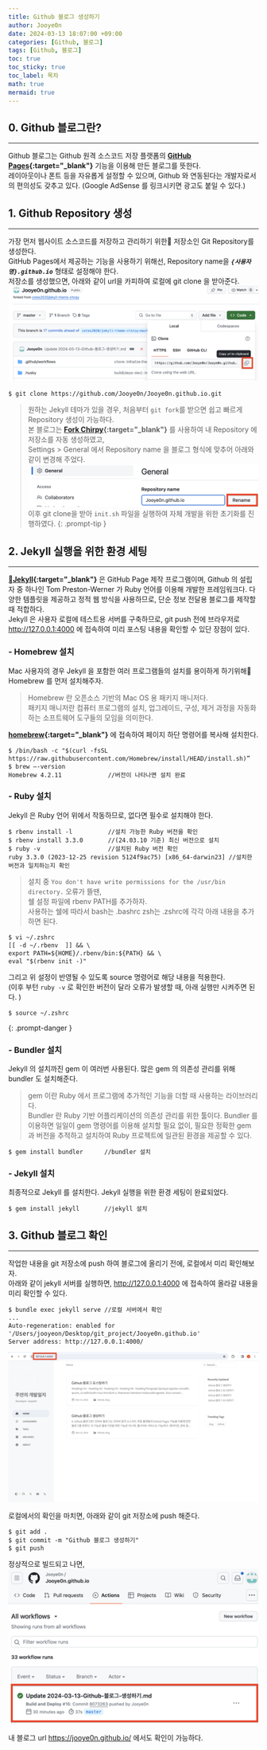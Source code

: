```yaml
---
title: Github 블로그 생성하기
author: Jooye0n
date: 2024-03-13 18:07:00 +09:00
categories: [Github, 블로그]
tags: [Github, 블로그]
toc: true
toc_sticky: true
toc_label: 목차
math: true
mermaid: true
---
```


## 0. Github 블로그란?
---
Github 블로그는 Github 원격 소스코드 저장 플랫폼의 **[GitHub Pages](https://pages.github.com/){:target="_blank"}** 기능을 이용해 만든 블로그를 뜻한다.   
레이아웃이나 폰트 등을 자유롭게 설정할 수 있으며, Github 와 연동된다는 개발자로서의 편의성도 갖추고 있다.
(Google AdSense 를 링크시키면 광고도 붙일 수 있다.)


## 1. Github Repository 생성
---
가장 먼저 웹사이트 소스코드를 저장하고 관리하기 위한 저장소인 Git Repository를 생성한다.  
GitHub Pages에서 제공하는 기능을 사용하기 위해선, Repository name을 ***`{사용자명}.github.io`*** 형태로 설정해야 한다.   
저장소를 생성했으면, 아래와 같이 url을 카피하여 로컬에 git clone 을 받아준다.
![](/assets/img/2024-03-13-Github-블로그-생성하기/git-clone.png)
```shell
$ git clone https://github.com/Jooye0n/Jooye0n.github.io.git
```   
> 원하는 Jekyll 테마가 있을 경우, 처음부터 `git fork`를 받으면 쉽고 빠르게 Repository 생성이 가능하다.   
본 블로그는 **[Fork Chirpy](https://github.com/cotes2020/jekyll-theme-chirpy/fork){:target="_blank"}** 를 사용하여 내 Repository 에 저장소를 자동 생성하였고,   
Settings > General 에서 Repository name 을 블로그 형식에 맞추어 아래와 같이 변경해 주었다.
![](/assets/img/2024-03-13-Github-블로그-생성하기/rep-name.png)   
이후 git clone을 받아 `init.sh` 파일을 실행하여 자체 개발을 위한 초기화를 진행하였다.
{: .prompt-tip }


## 2. Jekyll 실행을 위한 환경 세팅
---
**[Jekyll](https://jekyllrb-ko.github.io/){:target="_blank"}** 은 GitHub Page 제작 프로그램이며, Github 의 설립자 중 하나인 Tom Preston-Werner 가 Ruby 언어를 이용해 개발한 프레임워크다. 다양한 템플릿을 제공하고 정적 웹 방식을 사용하므로, 단순 정보 전달용 블로그를 제작할 때 적합하다.   
Jekyll 은 사용자 로컬에 테스트용 서버를 구축하므로, git push 전에 브라우저로 <http://127.0.0.1:4000> 에 접속하여 미리 포스팅 내용을 확인할 수 있단 장점이 있다.

### - Homebrew 설치
Mac 사용자의 경우 Jekyll 을 포함한 여러 프로그램들의 설치를 용이하게 하기위해 Homebrew 를 먼저 설치해주자.   
> Homebrew 란 오픈소스 기반의 Mac OS 용 패키지 매니저다.   
패키지 매니저란 컴퓨터 프로그램의 설치, 업그레이드, 구성, 제거 과정을 자동화하는 소프트웨어 도구들의 모임을 의미한다.        

**[homebrew](https://brew.sh/){:target="_blank"}** 에 접속하여 페이지 하단 명령어를 복사해 설치한다.    
```shell
$ /bin/bash -c "$(curl -fsSL https://raw.githubusercontent.com/Homebrew/install/HEAD/install.sh)”
$ brew —-version   
Homebrew 4.2.11             //버전이 나타나면 설치 완료   
```

### - Ruby 설치
Jekyll 은 Ruby 언어 위에서 작동하므로, 없다면 필수로 설치해야 한다.
```shell
$ rbenv install -l          //설치 가능한 Ruby 버전을 확인
$ rbenv install 3.3.0       //(24.03.10 기준) 최신 버전으로 설치
$ ruby -v                   //설치된 Ruby 버전 확인
ruby 3.3.0 (2023-12-25 revision 5124f9ac75) [x86_64-darwin23] //설치한 버전과 일치하는지 확인
```    

> 설치 중 `You don't have write permissions for the /usr/bin directory.` 오류가 뜰땐,   
쉘 설정 파일에 rbenv PATH를 추가하자.    
사용하는 쉘에 따라서 bash는 .bashrc zsh는 .zshrc에 각각 아래 내용을 추가하면 된다.   
```shell
$ vi ~/.zshrc
[[ -d ~/.rbenv  ]] && \
export PATH=${HOME}/.rbenv/bin:${PATH} && \
eval "$(rbenv init -)"
```   
그리고 위 설정이 반영될 수 있도록 source 명령어로 해당 내용을 적용한다.   
(이후 부턴 `ruby -v` 로 확인한 버전이 달라 오류가 발생할 때, 아래 실행만 시켜주면 된다. )
```shell
$ source ~/.zshrc
```   
{: .prompt-danger }


### - Bundler 설치
Jekyll 의 설치까진 gem 이 여러번 사용된다. 많은 gem 의 의존성 관리를 위해 bundler 도 설치해준다.
> gem 이란 Ruby 에서 프로그램에 추가적인 기능을 더할 때 사용하는 라이브러리다.    
> Bundler 란 Ruby 기반 어플리케이션의 의존성 관리를 위한 툴이다. Bundler 를 이용하면 일일이 gem 명령어를 이용해 설치할 필요 없이, 필요한 정확한 gem 과 버전을 추적하고 설치하여 Ruby 프로젝트에 일관된 환경을 제공할 수 있다.   

```shell
$ gem install bundler      //bundler 설치
```

### - Jekyll 설치
최종적으로 Jekyll 를 설치한다. Jekyll 실행을 위한 환경 세팅이 완료되었다.
```shell
$ gem install jekyll       //jekyll 설치
```


## 3. Github 블로그 확인
---
작업한 내용을 git 저장소에 push 하여 블로그에 올리기 전에, 로컬에서 미리 확인해보자.   
아래와 같이 jekyll 서버를 실행하면, <http://127.0.0.1:4000> 에 접속하여 올라갈 내용을 미리 확인할 수 있다.   
```shell
$ bundle exec jekyll serve //로컬 서버에서 확인
...
Auto-regeneration: enabled for '/Users/jooyeon/Desktop/git_project/Jooye0n.github.io'
Server address: http://127.0.0.1:4000/
```

![](/assets/img/2024-03-13-Github-블로그-생성하기/local-full.png)   
   
로컬에서의 확인을 마치면, 아래와 같이 git 저장소에 push 해준다.
```shell
$ git add .
$ git commit -m "Github 블로그 생성하기"
$ git push
```   
   
정상적으로 빌드되고 나면,
![](/assets/img/2024-03-13-Github-블로그-생성하기/actions-update.png)   
   
내 블로그 url <https://jooye0n.github.io/> 에서도 확인이 가능하다.



